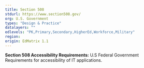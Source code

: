```yaml
---
title: Section 508
stdurl: https://www.section508.gov/
org: U.S. Government
types: "Design & Practice"
datalayers: ""
edlevels: "PK,Primary,Secondary,HigherEd,Workforce,Military"
region:
origin: EdMatrix 1.1
---
```

**Section 508 Accessibility Requirements:** U.S Federal Government Requirements for accessibility of IT applications.
